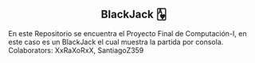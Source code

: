 <h2 align="center">
  BlackJack  🂱
</h2>
En este Repositorio se encuentra el Proyecto Final de Computación-I, en este caso es un BlackJack el cual muestra la partida por consola. 
Colaborators: XxRaXoRxX, SantiagoZ359
